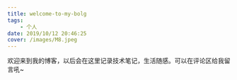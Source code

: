 ```yaml
---
title: welcome-to-my-bolg
tags: 
    - 个人
date: 2019/10/12 20:46:25
cover: /images/M8.jpeg
---
```


欢迎来到我的博客，以后会在这里记录技术笔记，生活随感。可以在评论区给我留言吼~